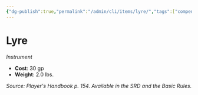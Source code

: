```yaml
---
{"dg-publish":true,"permalink":"/admin/cli/items/lyre/","tags":["compendium/src/5e/phb","item/gear/instrument"],"updated":"2025-01-11T15:32:18.065+00:00"}
---
```


# Lyre
*Instrument*  

- **Cost**: 30 gp
- **Weight**: 2.0 lbs.

*Source: Player's Handbook p. 154. Available in the SRD and the Basic Rules.*